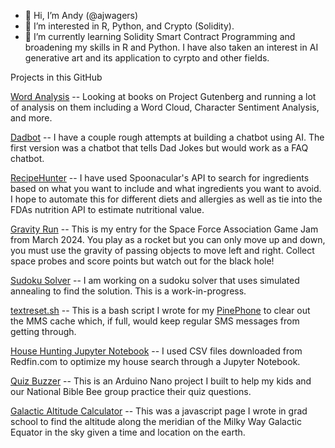 - 👋 Hi, I’m Andy (@ajwagers)
- 👀 I’m interested in R, Python, and Crypto (Solidity).
- 🌱 I’m currently learning Solidity Smart Contract Programming and broadening my skills in R and Python.  I have also taken an interest in AI generative art and its application to cyrpto and other fields.

Projects in this GitHub

[Word Analysis](https://github.com/ajwagers/WordAnalysis) -- Looking at books on Project Gutenberg and running a lot of analysis on them including a Word Cloud, Character Sentiment Analysis, and more.

[Dadbot](https://github.com/ajwagers/chatbot_0.0) -- I have a couple rough attempts at building a chatbot using AI.  The first version was a chatbot that tells Dad Jokes but would work as a FAQ chatbot.

[RecipeHunter](https://github.com/ajwagers/recipehunter) -- I have used Spoonacular's API to search for ingredients based on what you want to include and what ingredients you want to avoid.  I hope to automate this for different diets and allergies as well as tie into the FDAs nutrition API to estimate nutritional value.

[Gravity Run](https://github.com/ajwagers/GravityRun) -- This is my entry for the Space Force Association Game Jam from March 2024.  You play as a rocket but you can only move up and down, you must use the gravity of passing objects to move left and right.  Collect space probes and score points but watch out for the black hole!

[Sudoku Solver](https://github.com/ajwagers/sudoku-solver) -- I am working on a sudoku solver that uses simulated annealing to find the solution.  This is a work-in-progress.

[textreset.sh](https://github.com/ajwagers/textreset.sh) -- This is a bash script I wrote for my [PinePhone](https://pine64.com/product-category/pinephone/) to clear out the MMS cache which, if full, would keep regular SMS messages from getting through.

[House Hunting Jupyter Notebook](https://github.com/ajwagers/HouseHuntNotebook) -- I used CSV files downloaded from Redfin.com to optimize my house search through a Jupyter Notebook.

[Quiz Buzzer](https://github.com/ajwagers/QuizBuzzer) -- This is an Arduino Nano project I built to help my kids and our National Bible Bee group practice their quiz questions.  

[Galactic Altitude Calculator](https://github.com/ajwagers/Galactic-Altitude-Calculator) -- This was a javascript page I wrote in grad school to find the altitude along the meridian of the Milky Way Galactic Equator in the sky given a time and location on the earth.



<!---
ajwagers/ajwagers is a ✨ special ✨ repository because its `README.md` (this file) appears on your GitHub profile.
You can click the Preview link to take a look at your changes.
--->
